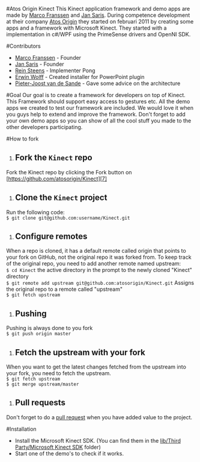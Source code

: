 #Atos Origin Kinect
This Kinect application framework and demo apps are made by [Marco Franssen][1] and [Jan Saris][3]. During competence development at their company [Atos Origin][9] they started on februari 2011 by creating some apps and a framework with Microsoft Kinect. They started with a implementation in c#/WPF using the PrimeSense drivers and OpenNI SDK.

#Contributors
* [Marco Franssen][1] - Founder
* [Jan Saris][3] - Founder
* [Rein Steens][4] - Implementer Pong
* [Erwin Wolff][5] - Created installer for PowerPoint plugin
* [Pieter-Joost van de Sande][2] - Gave some advice on the architecture

#Goal
Our goal is to create a framework for developers on top of Kinect. This Framework should support easy access to gestures etc. All the demo apps we created to test our framework are included. We would love it when you guys help to extend and improve the framework. Don't forget to add your own demo apps so you can show of all the cool stuff you made to the other developers participating.

#How to fork
1. ## Fork the `Kinect` repo<br />
Fork the Kinect repo by clicking the Fork button on [https://github.com/atosorigin/Kinect][7]<br />

1. ## Clone the `Kinect` project<br />
Run the following code:<br />
`$ git clone git@github.com:username/Kinect.git`<br />

1. ## Configure remotes<br />
When a repo is cloned, it has a default remote called origin that points to your fork on GitHub, not the original repo it was forked from. To keep track of the original repo, you need to add another remote named upstream:<br />
`$ cd Kinect` the active directory in the prompt to the newly cloned "Kinect" directory<br />
`$ git remote add upstream git@github.com:atosorigin/Kinect.git` Assigns the original repo to a remote called "upstream"<br />
`$ git fetch upstream`<br />

1. ## Pushing<br />
Pushing is always done to you fork<br />
`$ git push origin master`<br />

1. ## Fetch the upstream with your fork<br />
When you want to get the latest changes fetched from the upstream into your fork, you need to fetch the upstream.<br />
`$ git fetch upstream`<br />
`$ git merge upstream/master`<br />

1. ## Pull requests<br />
Don't forget to do a [pull request][6] when you have added value to the project.<br />

#Installation
* Install the Microsoft Kinect SDK. (You can find them in the [lib/Third Party/Microsoft Kinect SDK][8] folder)
* Start one of the demo's to check if it works.

[1]: https://github.com/marcofranssen "Marco Franssen's Github profile"
[2]: https://github.com/pjvds "Pieter Joost van de Sande's Github profile"
[3]: https://github.com/jansaris "Jan Saris's Github profile"
[4]: https://github.com/ReinSteens "Rein Steens's Github profile"
[5]: https://github.com/erwinwolff "Erwin Wolff's Github profile"
[6]: http://github.com/guides/pull-requests "Pull request guide"
[7]: https://github.com/atosorigin/Kinect "Atos Origin Kinect Repository"
[8]: https://github.com/atosorigin/Kinect/tree/master/lib/Third%20Party/Microsoft%20Kinect%20SDK "Microsoft SDK's"
[9]: http://www.atosorigin.com/ "Atos Origin Homepage"